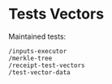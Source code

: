 # Tests Vectors
Maintained tests:

```
/inputs-executor
/merkle-tree
/receipt-test-vectors
/test-vector-data
```
